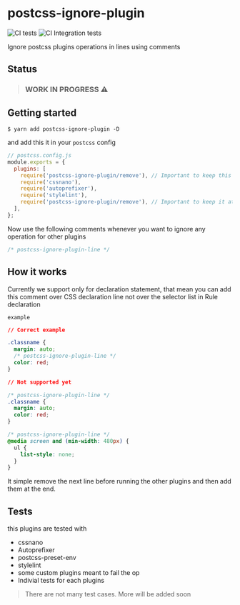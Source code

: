 # postcss-ignore-plugin

![CI tests](https://github.com/anikethsaha/postcss-ignore-plugin/workflows/CI%20tests/badge.svg?branch=master&event=push)
![CI Integration tests](https://github.com/anikethsaha/postcss-ignore-plugin/workflows/CI%20Integration%20tests/badge.svg?branch=master&event=push)

Ignore postcss plugins operations in lines using comments

## Status

> ### WORK IN PROGRESS :warning:

## Getting started

`$ yarn add postcss-ignore-plugin -D`

and add this it in your `postcss` config

```js
// postcss.config.js
module.exports = {
  plugins: [
    require('postcss-ignore-plugin/remove'), // Important to keep this at the top of the plugins
    require('cssnano'),
    require('autoprefixer'),
    require('stylelint'),
    require('postcss-ignore-plugin/remove'), // Important to keep it at the end
  ],
};
```

Now use the following comments whenever you want to ignore any operation for other plugins

```css
/* postcss-ignore-plugin-line */
```

## How it works

Currently we support only for declaration statement, that mean you can add this comment over CSS declaration line not over the selector list in Rule declaration

`example`

```css
// Correct example

.classname {
  margin: auto;
  /* postcss-ignore-plugin-line */
  color: red;
}

// Not supported yet

/* postcss-ignore-plugin-line */
.classname {
  margin: auto;
  color: red;
}

/* postcss-ignore-plugin-line */
@media screen and (min-width: 480px) {
  ul {
    list-style: none;
  }
}
```

It simple remove the next line before running the other plugins and then add them at the end.

## Tests

this plugins are tested with

- cssnano
- Autoprefixer
- postcss-preset-env
- stylelint
- some custom plugins meant to fail the op
- Indivial tests for each plugins

> There are not many test cases. More will be added soon
